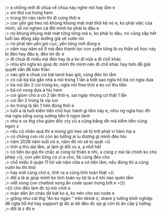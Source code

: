 ;> a chồng mới đi chùa về chùa này nghe nói hay lắm e<br>
;> xin thử coi trúng hem<br>
;> trúng thì nào rảnh thì đi cúng thôi e<br>
;> con yến giò heo nó khùng khùng mát mát thôi kệ nó e, ko phải việc của mình, số nó nghèo cả đời mình ko phải lo đâu e<br>
;> nó khùng khùng mát mát tửng tửng mà e, ko phải lo đâu,  nó cũng sắp hết tuổi lao động sắp dưỡng già về vườn ròi<br>
;> nó phải tên yến giò cục, yến tửng mới đúng e<br>
;> năm nay năm số 9 mà đéo thanh lọc con yyến tửng là vụ thần số học này bị đéo hay đâu e, đéo tin đc e<br>
;> đi chuà đi miếu mả đéo hay là a ko đi nữa a đi chỗ khác<br>
;> nhìu khi ngta ko giúp đc mình thì mình nên đi chỗ khác hay hơn đề giải quyết vấn đề bản thân<br>
;> nào giờ a chưa coi bài tarot bao giờ, cũng đéo tin lắm<br>
;> có cái bà kia gần nhà a nói trúng 1 lần á biết sao ngta hô bả có ngta dựa<br>
;> bả nói lần 2 coi trúng ko, ngta nói free thôi e ko có thu tiền<br>
;> bả có vong dựa á hỉu hem<br>
;> coi giùm cho a có 2 lần thôi e, sai ngày nhưng có thật 1 lần<br>
;> coi lần 2 trúng là vip lun<br>
;> éo trúng là lần 1 hên đúng thôi e<br>
;> tuổi a là tuổi kiếm tiền chứ học hành gì tầm này e, nhìu ng ngta học đh mà ngta sống sung sướng tiền tỉ ngon lành<br>
;> như e vs thg cha giám đốc cty cũ a cũng bằng đh mà kiếm tiền cũng ngon z<br>
;> nếu có nhân quả thì a mong giò heo sẽ bị trời phạt vì hãm hại a<br>
;> có chồng con ròi còn ảo tưởng ai iu đương gì mình đéo hỉu<br>
;> năm 2028 năm tuổi nó e, năm đó nó sẽ bị quật =))<br>
;> tính a thù dai lắm, ai làm gì đối vs a, a nhớ hết<br>
;> có tiền dư giả thì chắc ai cũng từ thiện e nhỉ, a cũng z mà tài chính ko cho phép =)), con yến tửng có cl a cho, 5k cũng đéo cho<br>
;> chỗ miếu ở quận 11 hô vài năm nữa a có tiền lắm, nếu đúng thì a cúng vườn ko thì thôi<br>
;> hay mới cúng chứ e, tính ra a cũng tính toán thật =))<br>
;> đời a là ai giúp mình ko tính toán vụ lợi là a ít khi nào quên lắm<br>
;> viết xong con chatbot xong ẩn code quan trọng bớt e =)))<br>
=))) cho đéo làm đc tự mò chơi e<br>
;> toàn dân ăn cháo đá bát ko à, ko nên cho soi code e<br>
;> giống như cái thg "An ko ngán " trên tiktok z, share ý tưởng khởi nghiệp để ngta hỗ trợ hay support gì đó ai dè đéo đc qq gì còn bị ăn cắp ý tưởng<br>
;> đời là z đó e
